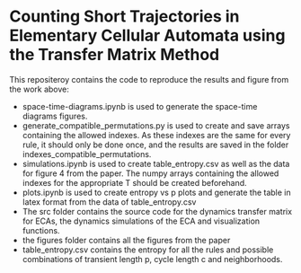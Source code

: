 # Counting Short Trajectories in Elementary Cellular Automata using the Transfer Matrix Method
This repositeroy contains the code to reproduce the results and figure from the work above:
- space-time-diagrams.ipynb is used to generate the space-time diagrams figures.
- generate_compatible_permutations.py is used to create and save arrays containing the allowed indexes. As these indexes are the same for every rule, it should only be done once, and the results are saved in the folder indexes_compatible_permutations.
- simulations.ipynb is used to create table_entropy.csv as well as the data for figure 4 from the paper. The numpy arrays containing the allowed indexes for the appropriate T should be created beforehand.
- plots.ipynb is used to create entropy vs p plots and generate the table in latex format from the data of table_entropy.csv
- The src folder contains the source code for the dynamics transfer matrix for ECAs, the dynamics simulations of the ECA and visualization functions.
- the figures folder contains all the figures from the paper
- table_entropy.csv contains the entropy for all the rules and possible combinations of transient length p, cycle length c and neighborhoods.

